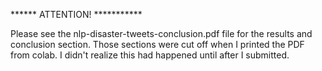 ****** ATTENTION! ***********

Please see the nlp-disaster-tweets-conclusion.pdf file for the results and conclusion section. Those sections were cut off when I printed the PDF from colab. I didn't realize this had happened until after I submitted.
